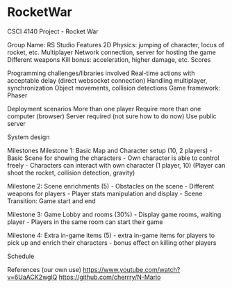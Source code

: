 # RocketWar

CSCI 4140 Project - Rocket War

Group Name: RS Studio
Features
2D Physics: jumping of character, locus of rocket, etc.
Multiplayer
Network connection, server for hosting the game
Different weapons
Kill bonus: acceleration, higher damage, etc.
Scores

Programming challenges/libraries involved
Real-time actions with acceptable delay (direct websocket connection)
Handling multiplayer, synchronization
Object movements, collision detections
Game framework: Phaser

Deployment scenarios
More than one player
Require more than one computer (browser)
Server required (not sure how to do now)
Use public server

System design


Milestones
Milestone 1: Basic Map and Character setup (10, 2 players)
	-	Basic Scene for showing the characters 
	-	Own character is able to control freely
	-	Characters can interact with own character (1 player, 10)
(Player can shoot the rocket, collision detection, gravity)

Milestone 2: Scene enrichments (5)
	-	Obstacles on the scene
	-	Different weapons for players
	-	Player stats manipulation and display
	-	Scene Transition: Game start and end

Milestone 3: Game Lobby and rooms (30%)
	-	Display game rooms, waiting player
	-	Players in the same room can start their game


Milestone 4: Extra in-game items (5)
	-	extra in-game items for players to pick up and enrich their characters
	-	bonus effect on killing other players

Schedule


References (our own use)
https://www.youtube.com/watch?v=6UaACK2wglQ
https://github.com/cherrry/N-Mario
